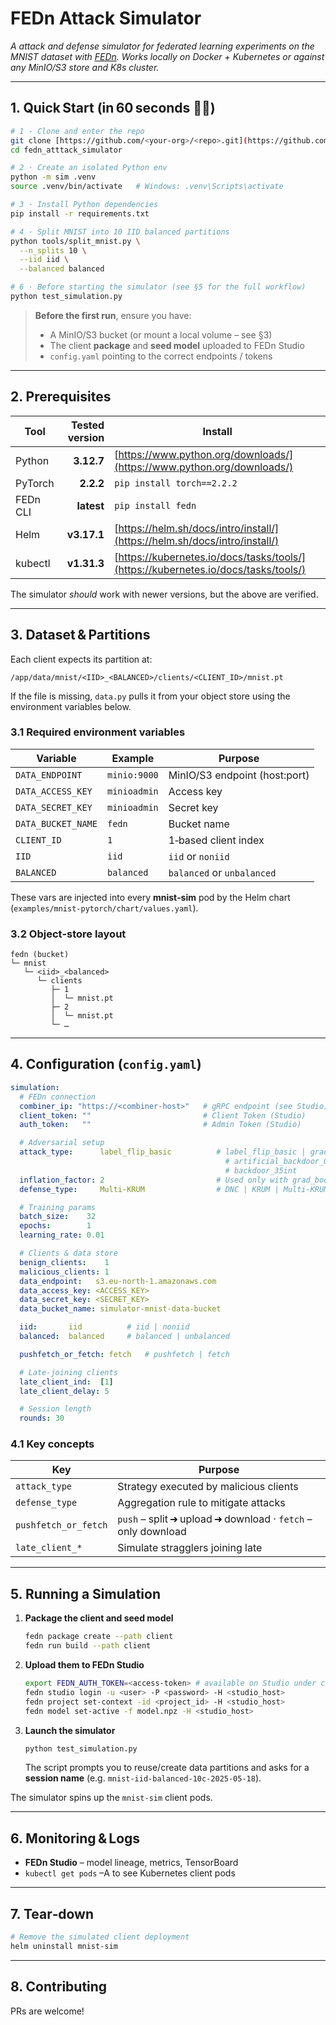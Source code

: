 # FEDn Attack Simulator

*A attack and defense simulator for federated learning experiments on the MNIST dataset with [FEDn](https://github.com/scaleoutsystems/fedn). Works locally on Docker + Kubernetes or against any MinIO/S3 store and K8s cluster.*

---

## 1. Quick Start (in 60 seconds 🏃‍♀️)

```bash
# 1 · Clone and enter the repo
git clone [https://github.com/<your‑org>/<repo>.git](https://github.com/Dackeval/fedn_atttack_simulator.git)
cd fedn_atttack_simulator

# 2 · Create an isolated Python env
python -m sim .venv
source .venv/bin/activate   # Windows: .venv\Scripts\activate

# 3 · Install Python dependencies
pip install -r requirements.txt

# 4 · Split MNIST into 10 IID balanced partitions
python tools/split_mnist.py \
  --n_splits 10 \
  --iid iid \
  --balanced balanced

# 6 · Before starting the simulator (see §5 for the full workflow)
python test_simulation.py
```

> **Before the first run**, ensure you have:
>
> * A MinIO/S3 bucket (or mount a local volume – see §3)
> * The client **package** and **seed model** uploaded to FEDn Studio
> * `config.yaml` pointing to the correct endpoints / tokens

---

## 2. Prerequisites

| Tool     | Tested version | Install                                                                            |
| -------- | -------------: | ---------------------------------------------------------------------------------- |
| Python   |     **3.12.7** | [https://www.python.org/downloads/](https://www.python.org/downloads/)             |
| PyTorch  |      **2.2.2** | `pip install torch==2.2.2`                                                         |
| FEDn CLI |     **latest** | `pip install fedn`                                                                 |
| Helm     |    **v3.17.1** | [https://helm.sh/docs/intro/install/](https://helm.sh/docs/intro/install/)         |
| kubectl  |    **v1.31.3** | [https://kubernetes.io/docs/tasks/tools/](https://kubernetes.io/docs/tasks/tools/) |

The simulator *should* work with newer versions, but the above are verified.

---

## 3. Dataset & Partitions

Each client expects its partition at:

```
/app/data/mnist/<IID>_<BALANCED>/clients/<CLIENT_ID>/mnist.pt
```

If the file is missing, `data.py` pulls it from your object store using the environment variables below.

### 3.1 Required environment variables

| Variable           | Example      | Purpose                        |
| ------------------ | ------------ | ------------------------------ |
| `DATA_ENDPOINT`    | `minio:9000` | MinIO/S3 endpoint (host\:port) |
| `DATA_ACCESS_KEY`  | `minioadmin` | Access key                     |
| `DATA_SECRET_KEY`  | `minioadmin` | Secret key                     |
| `DATA_BUCKET_NAME` | `fedn`       | Bucket name                    |
| `CLIENT_ID`        | `1`          | 1‑based client index           |
| `IID`              | `iid`        | `iid` or `noniid`              |
| `BALANCED`         | `balanced`   | `balanced` or `unbalanced`     |

These vars are injected into every **mnist‑sim** pod by the Helm chart (`examples/mnist‑pytorch/chart/values.yaml`).

### 3.2 Object‑store layout

```
fedn (bucket)
└─ mnist
   └─ <iid>_<balanced>
      └─ clients
         ├─ 1
         │  └─ mnist.pt
         ├─ 2
         │  └─ mnist.pt
         └─ …
```

---

## 4. Configuration (`config.yaml`)

```yaml
simulation:
  # FEDn connection
  combiner_ip: "https://<combiner-host>"   # gRPC endpoint (see Studio)
  client_token: ""                         # Client Token (Studio)
  auth_token:   ""                         # Admin Token (Studio)

  # Adversarial setup
  attack_type:      label_flip_basic          # label_flip_basic | grad_boost_basic | little_is_enough |
                                                # artificial_backdoor_05p_center | artificial_backdoor_05p |
                                                # backdoor_35int
  inflation_factor: 2                         # Used only with grad_boost_basic
  defense_type:     Multi-KRUM                # DNC | KRUM | Multi-KRUM | TrMean | FedAvg | EE_DNC | EE_Multi-KRUM

  # Training params
  batch_size:    32
  epochs:        1
  learning_rate: 0.01

  # Clients & data store
  benign_clients:    1
  malicious_clients: 1
  data_endpoint:   s3.eu-north-1.amazonaws.com
  data_access_key: <ACCESS_KEY>
  data_secret_key: <SECRET_KEY>
  data_bucket_name: simulator-mnist-data-bucket

  iid:       iid          # iid | noniid
  balanced:  balanced     # balanced | unbalanced

  pushfetch_or_fetch: fetch   # pushfetch | fetch

  # Late‑joining clients
  late_client_ind:  [1]
  late_client_delay: 5

  # Session length
  rounds: 30
```

### 4.1 Key concepts

| Key                  | Purpose                                                        |
| -------------------- | -------------------------------------------------------------- |
| `attack_type`        | Strategy executed by malicious clients                         |
| `defense_type`       | Aggregation rule to mitigate attacks                           |
| `pushfetch_or_fetch` | `push` – split ➜ upload ➜ download · `fetch` – only download |
| `late_client_*`      | Simulate stragglers joining late                               |

---

## 5. Running a Simulation

1. **Package the client and seed model**

   ```bash
   fedn package create --path client
   fedn run build --path client
   ```

2. **Upload them to FEDn Studio**

   ```bash
   export FEDN_AUTH_TOKEN=<access-token> # available on Studio under clients
   fedn studio login -u <user> -P <password> -H <studio_host>
   fedn project set-context -id <project_id> -H <studio_host>
   fedn model set-active -f model.npz -H <studio_host>
   ```

3. **Launch the simulator**

   ```bash
   python test_simulation.py
   ```

   The script prompts you to reuse/create data partitions and asks for a **session name** (e.g. `mnist-iid-balanced-10c-2025-05-18`).

The simulator spins up the `mnist‑sim` client pods. 

---

## 6. Monitoring & Logs

* **FEDn Studio** – model lineage, metrics, TensorBoard
* `kubectl get pods` –A to see Kubernetes client pods
---

## 7. Tear‑down

```bash
# Remove the simulated client deployment
helm uninstall mnist-sim

```

---

## 8. Contributing

PRs are welcome! 
